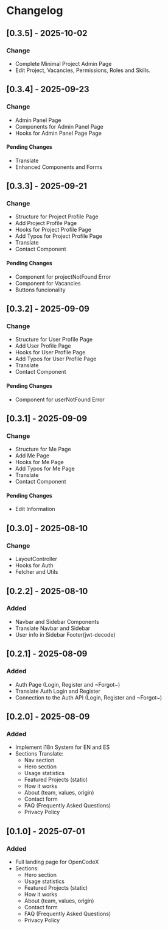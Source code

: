 # Changelog

## [0.3.5] - 2025-10-02

### Change
- Complete Minimal Project Admin Page
- Edit Project, Vacancies, Permissions, Roles and Skills.

## [0.3.4] - 2025-09-23

### Change
- Admin Panel Page
- Components for Admin Panel Page
- Hooks for Admin Panel Page Page

#### Pending Changes
- Translate
- Enhanced Components and Forms

## [0.3.3] - 2025-09-21

### Change
- Structure for Project Profile Page
- Add Project Profile Page
- Hooks for Project Profile Page
- Add Typos for Project Profile Page
- Translate
- Contact Component

#### Pending Changes
- Component for projectNotFound Error
- Component for Vacancies
- Buttons funcionality

## [0.3.2] - 2025-09-09

### Change
- Structure for User Profile Page
- Add User Profile Page
- Hooks for User Profile Page
- Add Typos for User Profile Page
- Translate
- Contact Component

#### Pending Changes
- Component for userNotFound Error

## [0.3.1] - 2025-09-09

### Change
- Structure for Me Page
- Add Me Page
- Hooks for Me Page
- Add Typos for Me Page
- Translate
- Contact Component

#### Pending Changes
- Edit Information

## [0.3.0] - 2025-08-10

### Change
- LayoutController
- Hooks for Auth
- Fetcher and Utils

## [0.2.2] - 2025-08-10

### Added
- Navbar and Sidebar Components
- Translate Navbar and Sidebar
- User info in Sidebar Footer(jwt-decode)

## [0.2.1] - 2025-08-09

### Added
- Auth Page (Login, Register and ~Forgot~)
- Translate Auth Login and Register
- Connection to the Auth API (Login, Register and ~Forgot~)

## [0.2.0] - 2025-08-09

### Added
- Implement i18n System for EN and ES
- Sections Translate:
  - Nav section
  - Hero section
  - Usage statistics
  - Featured Projects (static)
  - How it works
  - About (team, values, origin)
  - Contact form
  - FAQ (Frequently Asked Questions)
  - Privacy Policy


## [0.1.0] - 2025-07-01

### Added
- Full landing page for OpenCodeX
- Sections:
  - Hero section
  - Usage statistics
  - Featured Projects (static)
  - How it works
  - About (team, values, origin)
  - Contact form
  - FAQ (Frequently Asked Questions)
  - Privacy Policy